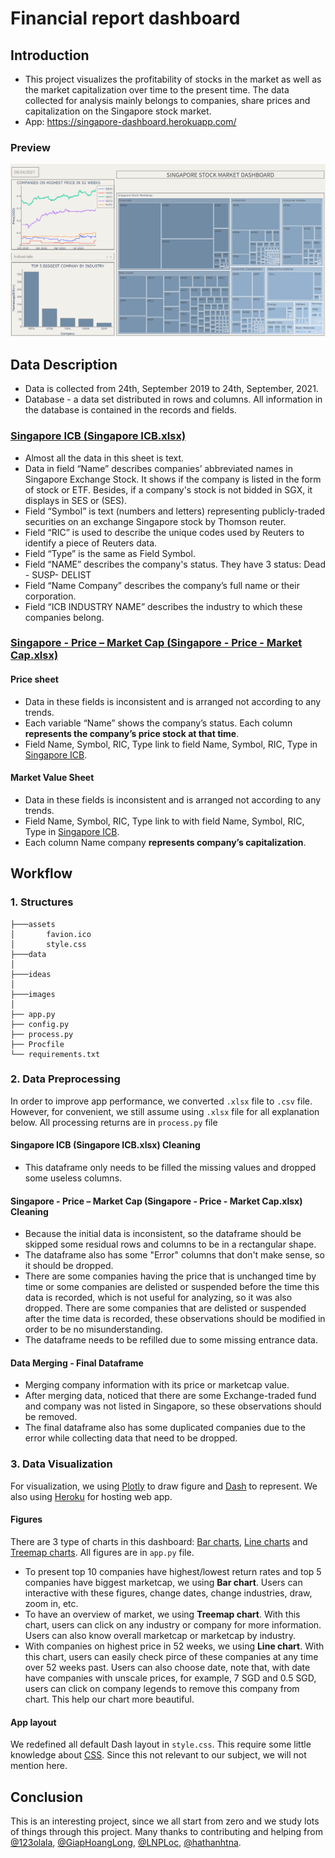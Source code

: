 # Financial report dashboard
## Introduction
- This project visualizes the profitability of stocks in the market as well as the market capitalization over time to the present time. The data collected for analysis  mainly belongs to companies, share prices and capitalization on the Singapore stock market.
- App: https://singapore-dashboard.herokuapp.com/
### Preview
![Dasboard](https://github.com/vuthanhdatt/financial-dasboard/blob/main/images/singapore.png)
## Data Description
- Data is collected from 24th, September 2019 to 24th, September, 2021.
- Database - a data set distributed in rows and columns. All information in the database is contained in the records and fields.
### [Singapore ICB (Singapore ICB.xlsx)](https://github.com/vuthanhdatt/financial-dasboard/blob/main/data/Singapore%20ICB.xlsx)
- Almost all the data in this sheet is text.
- Data in field “Name” describes companies’ abbreviated names in Singapore Exchange Stock. It shows if the company is listed in the form of stock or ETF. Besides, if a company's stock is not bidded in SGX, it displays in SES or (SES).
- Field “Symbol” is text (numbers and letters) representing publicly-traded securities on an exchange Singapore stock by Thomson reuter.
- Field “RIC” is used to describe the unique codes used by Reuters to identify a piece of Reuters data.
- Field “Type” is the same as Field Symbol.
- Field “NAME” describes the company's status. They have 3 status: Dead - SUSP- DELIST
- Field “Name Company” describes the company’s full name or their corporation.
- Field “ICB INDUSTRY NAME” describes the industry to which these companies belong.

### [Singapore -  Price – Market Cap (Singapore - Price - Market Cap.xlsx)](https://github.com/vuthanhdatt/financial-dasboard/blob/main/data/Singapore%20-%20Price%20-%20Market%20Cap.xlsx)
#### Price sheet
- Data in these fields is inconsistent and is arranged not according to any trends.
- Each variable “Name” shows the company’s status. Each column **represents the company’s price stock at that time**.
- Field Name, Symbol, RIC, Type link to field Name, Symbol, RIC, Type in [Singapore ICB](https://github.com/vuthanhdatt/financial-dasboard/blob/main/data/Singapore%20ICB.xlsx).
#### Market Value Sheet 
- Data in these fields is inconsistent and is arranged not according to any trends.
- Field Name, Symbol, RIC, Type link to with field Name, Symbol, RIC, Type in [Singapore ICB](https://github.com/vuthanhdatt/financial-dasboard/blob/main/data/Singapore%20ICB.xlsx).
- Each column Name company **represents company’s capitalization**. 


## Workflow
### 1. Structures
```
├───assets
│       favion.ico
│       style.css
├───data
│
├───ideas
│
├───images
│
├── app.py        
├── config.py
├── process.py                 
├── Procfile           
└── requirements.txt
```

### 2. Data Preprocessing
In order to improve app performance, we converted ```.xlsx``` file to ```.csv``` file. However, for convenient, we still assume using ```.xlsx``` file for all explanation below. All processing returns are in ``process.py`` file

#### Singapore ICB (Singapore ICB.xlsx) Cleaning
- This dataframe only needs to be filled the missing values and dropped some useless columns.
#### Singapore -  Price – Market Cap (Singapore - Price - Market Cap.xlsx) Cleaning
- Because the initial data is inconsistent, so the dataframe should be skipped some residual rows and columns to be in a rectangular shape.
- The dataframe also has some "Error" columns that don't make sense, so it should be dropped.
- There are some companies having the price that is unchanged time by time or some companies are delisted or suspended before the time this data is recorded, which is not useful for analyzing, so it was also dropped. There are some companies that are delisted or suspended after the time data is recorded, these observations should be modified in order to be no misunderstanding.
- The dataframe needs to be refilled due to some missing entrance data.
#### Data Merging - Final Dataframe
- Merging company information with its price or marketcap value.
- After merging data, noticed that there are some Exchange-traded fund and company was not listed in Singapore, so these observations should be removed.
- The final dataframe also has some duplicated companies due to the error while collecting data that need to be dropped.
### 3. Data Visualization
For visualization, we using [Plotly](https://plotly.com/python/) to draw figure and [Dash](https://dash.plotly.com/) to represent. We also using [Heroku](https://heroku.com/) for hosting web app.
#### Figures
There are 3 type of charts in this dashboard: [Bar charts](https://plotly.com/python/bar-charts/), [Line charts](https://plotly.com/python/line-charts/) and [Treemap charts](https://plotly.com/python/treemaps/). All figures are in ``app.py`` file.

- To present top 10 companies have highest/lowest return rates and top 5 companies have biggest marketcap, we using **Bar chart**. Users can interactive with these figures, change dates, change industries, draw, zoom in, etc.
- To have an overview of market, we using **Treemap chart**. With this chart, users can click on any industry or company for more information. Users can also know overall marketcap or marketcap by industry.
- With companies on highest price in 52 weeks, we using **Line chart**. With this chart, users can easily check pirce of these companies at any time over 52 weeks past. Users can also choose date, note that, with date have companies with unscale prices, for example, 7 SGD and 0.5 SGD, users can click on company legends to remove this company from chart. This help our chart more beautiful.
#### App layout

We redefined all default Dash layout in ``style.css``. This require some little knowledge about [CSS](https://en.wikipedia.org/wiki/CSS). Since this not relevant to our subject, we will not mention here.

## Conclusion
This is an interesting project, since we all start from zero and we study lots of things through this project. Many thanks to contributing and helping from [@123olala](https://github.com/123olala), [@GiapHoangLong](https://github.com/GiapHoangLong), [@LNPLoc](https://github.com/LNPLoc), [@hathanhtna](https://github.com/hathanhtna).

